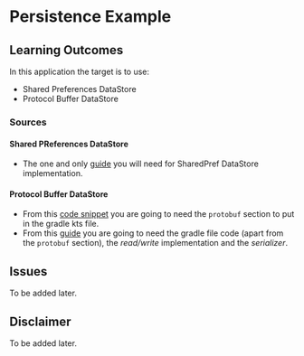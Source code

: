 # Persistence Example

## Learning Outcomes
In this application the target is to use:
- Shared Preferences DataStore
- Protocol Buffer DataStore

### Sources
#### Shared PReferences DataStore
- The one and only [guide](https://proandroiddev.com/preference-datastore-the-generic-way-d26b11f1075f) you will need for SharedPref DataStore implementation.

#### Protocol Buffer DataStore
- From this [code snippet](https://github.com/zhaobozhen/LibChecker/blob/c0c3bc7c661fe45cc44d5c6ab0202764652e0b7e/app/build.gradle.kts#L197) you are going to need the `protobuf` section to put in the gradle kts file.
- From this [guide](https://developer.android.com/codelabs/android-proto-datastore) you are going to need the gradle file code (apart from the `protobuf` section), the *read/write* implementation and the *serializer*.

## Issues
To be added later.

## Disclaimer
To be added later.